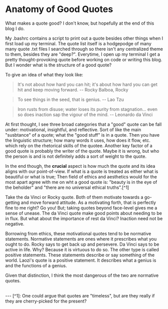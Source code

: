 # Anatomy of Good Quotes

What makes a quote good? I don't know, but hopefully at the end of this blog I do. 

My .bashrc contains a script to print out a quote besides other things when I first load up my terminal. The quote list itself is a hodgepodge of many many quote .txt files I searched through so there isn't any centralized theme to them, besides they are "deep?". Everytime, I open up my terminal I get a pretty thought-provoking quote before working on code or writing this blog. But I wonder what is the structure of a good quote?

To give an idea of what they look like:

> It's not about how hard you can hit; it's about how hard you can get hit and keep moving forward.
-- Rocky Balboa, Rocky

> To see things in the seed, that is genius.
-- Lao Tzu

>Iron rusts from disuse; water loses its purity from stagnation... even so does inaction sap the vigour of the mind.
-- Leonardo da Vinci

At first thought, I see three broad categories that a "good" quote can be fall under: motivational, insightful, and reflective. Sort of like the main "susbtance" of a quote; what the "good stuff" is in a quote. Then you have the linguistic structure; how many words it uses, how does it flow, etc. which rely on the rhetorical skills of the quotee. Another key factor of a good quote is probably the writer of the quote. Maybe it is wrong, but who the person is and is not definitely adds a sort of weight to the quote. 

In the end though, the **crucial** aspect is how much the quote and its idea aligns with our point-of-view. If what is a quote is treated as either what is beautiful or what is true; Then field of ethics and aesthetics would for the most apart agree with me on wht a good quote is: "beauty is in the eye of the beholder" and "there are no universal ethical truths".[^1]

Take the da Vinci or Rocky quote. Both of them motivate towards a go-getting and move forward attitude. As a motivating forth, that is perfectly fine to me right? Go you! But; taking quotes beyond face-level gives me a sense of unease. The da Vinci quote make good points about needing to be in flux. But what about the importance of rest da Vinci? Inaction need not be negative.

Borrowing from ethics, these motivational quotes tend to be normative statements. Normative statements are ones where it prescribes what you ought to do. Rocky says to get back up and persevere. Da Vinci says to be active in life. Why? Because it is virtuous to do so. The other type is called positive statements. These statements describe or say something of the world. Laozi's quote is a positive statement. It describes what a genius is and the functions of a genius. 

Given that distinction, I think the most dangerous of the two are normative quotes.

<br/>
---
[^1]: One could argue that quotes are "timeless", but are they really if they are cherry-picked for the present?
